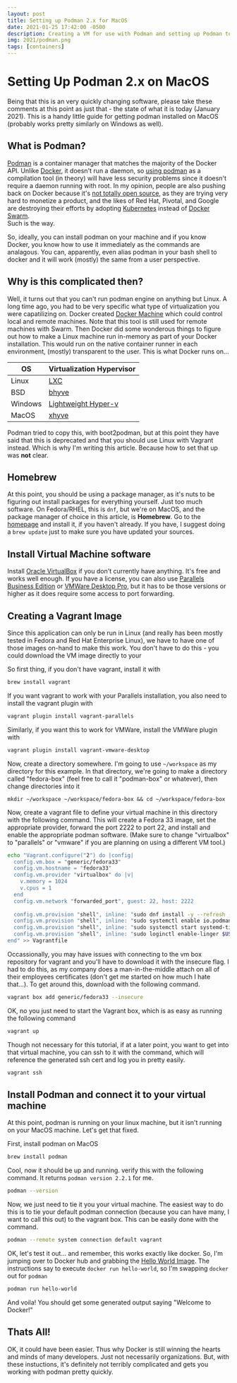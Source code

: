 ```yaml
---
layout: post
title: Setting up Podman 2.x for MacOS
date: 2021-01-25 17:42:00 -0500
description: Creating a VM for use with Podman and setting up Podman to connect to it
img: 2021/podman.png
tags: [containers]
---
```


# Setting Up Podman 2.x on MacOS

Being that this is an very quickly changing software, please take these comments at this point as just that - the state of 
what it is today (January 2021).  This is a handy little guide for getting podman installed on MacOS (probably works pretty similarly
on Windows as well).

## What is Podman?
  [Podman](https://developers.redhat.com/blog/2018/08/29/intro-to-podman/) is a container 
manager that matches the majority of the Docker API.  Unlike [Docker](https://docs.docker.com/get-started/overview/), 
it doesn't run a daemon, so [using podman](https://podman.io/) as a compilation tool (in theory) will have less security 
problems since it doesn't require a daemon running with root.  In my opinion, people are also pushing back on Docker 
because it's [not totally open source](https://robrich.org/archive/2019/08/17/its-ok-docker-isnt-completely-open-source.aspx), 
as they are trying very hard to monetize a product, and the likes of Red Hat, Pivotal, and Google are destroying their efforts
by adopting [Kubernetes](https://kubernetes.io/) instead of [Docker Swarm](https://thenewstack.io/kubernetes-vs-docker-swarm-whats-the-difference/).  
Such is the way.

So, ideally, you can install podman on your machine and if you know Docker, you know how to use it immediately as the 
commands are analagous.  You can, apparently, even alias podman in your bash shell to docker and it will work (mostly) the same
from a user perspective.

## Why is this complicated then?

Well, it turns out that you can't run podman engine on anything but Linux.  A long time ago, you had to be very specific 
what type of virtualization you were capatilizing on.  Docker created [Docker Machine](https://github.com/docker/machine)
which could control local and remote machines.  Note that this tool is still used for remote machines with Swarm.  Then
Docker did some wonderous things to figure out how to make a Linux machine run in-memory as part of your Docker installation.  This
would run on the native container runner in each environment, (mostly) transparent to the user.  This is what Docker runs on...


| OS      | Virtualization Hypervisor           |
|---------|-------------------------------------|
| Linux   | [LXC](https://linuxcontainers.org/) |
| BSD     | [bhyve](https://bhyve.org/)         |
| Windows | [Lightweight Hyper-v](https://docs.microsoft.com/en-us/virtualization/windowscontainers/about/) |
| MacOS   | [xhyve](https://github.com/machyve/xhyve) |


Podman tried to copy this, with boot2podman, but at this point they have said that this is deprecated and that you should use Linux with Vagrant instead.
Which is why I'm writing this article.  Because how to set that up was **not** clear.

## Homebrew

At this point, you should be using a package manager, as it's nuts to be figuring out install packages for everything yourself.  Just too much software.  On Fedora/RHEL, this is `dnf`, but we're on MacOS, and the package manager of choice in this article, is **Homebrew**.  Go to the [homepage](https://brew.sh/) and install it, if you haven't already.  If you have, I suggest doing a `brew update` just to make sure you have updated your sources.

## Install Virtual Machine software

Install [Oracle VirtualBox](https://www.virtualbox.org/wiki/Downloads) if you don't currently have anything.  It's free and works well enough.  If you have a license, you can also use [Parallels Business Edition](https://www.parallels.com/) or [VMWare Desktop Pro](https://www.vmware.com/products/workstation-pro.html), but it has to be those versions or higher as it does require some access to port forwarding.


## Creating a Vagrant Image

Since this application can only be run in Linux (and really has been mostly tested in Fedora and Red Hat Enterprise Linux), we have to have one of those images 
on-hand to make this work.  You don't have to do this - you could download the VM image directly to your 

So first thing, if you don't have vagrant, install it with 

```bash
brew install vagrant
```

If you want vagrant to work with your Parallels installation, you also need to install the vagrant plugin with

```bash
vagrant plugin install vagrant-parallels
```

Similarly, if you want this to work for VMWare, install the VMWare plugin with 

```bash
vagrant plugin install vagrant-vmware-desktop
```

Now, create a directory somewhere.  I'm going to use `~/workspace` as my directory for this example.  In that directory, we're going to make a directory called "fedora-box" (feel free to call it "podman-box" or whatever), then change directories into it

```mkdir 
mkdir ~/workspace ~/workspace/fedora-box && cd ~/workspace/fedora-box
```

Now, create a vagrant file to define your virtual machine in this directory with the following command.  This will create a Fedora 33 image, set the appropriate provider, forward the port 2222 to port 22, and install and enable the appropriate podman software. (Make sure to change "virtualbox" to "parallels" or "vmware" if you are planning on using a different VM tool.)

```bash
echo "Vagrant.configure("2") do |config|
  config.vm.box = "generic/fedora33"
  config.vm.hostname = "fedora33"
  config.vm.provider "virtualbox" do |v|
    v.memory = 1024
    v.cpus = 1
  end
  config.vm.network "forwarded_port", guest: 22, host: 2222
  
  config.vm.provision "shell", inline: "sudo dnf install -y --refresh --enablerepo=updates-testing podman libvarlink-util libvarlink ntp"
  config.vm.provision "shell", inline: "sudo systemctl enable io.podman.socket"
  config.vm.provision "shell", inline: "sudo systemctl start systemd-timesyncd.service"
  config.vm.provision "shell", inline: "sudo loginctl enable-linger $USER"
end" >> Vagrantfile
```

Occassionally, you may have issues with connecting to the vm box repository for vagrant and you'll have to download it with the insecure flag.  I had to do this, as my company does a man-in-the-middle attach on all of their employees certificates (don't get me started on how much I hate that...).  To get around this, download with the
following command.

```bash
vagrant box add generic/fedora33 --insecure
```

OK, no you just need to start the Vagrant box, which is as easy as running the following command

```bash
vagrant up
```

Though not necessary for this tutorial, if at a later point, you want to get into that virtual machine, you can ssh to it with the command, which will reference the generated ssh cert and log you in pretty easily.
```bash
vagrant ssh
```

## Install Podman and connect it to your virtual machine
At this point, podman is running on your linux machine, but it isn't running on your MacOS machine.  Let's get that fixed.

First, install podman on MacOS

```bash
brew install podman
```

Cool, now it should be up and running.  verify this with the following command.  It returns `podman version 2.2.1` for me.

```bash
podman --version
```

Now, we just need to tie it you your virtual machine.  The easiest way to do this is to tie your default podman connection (because you can have many, I want to 
call this out) to the vagrant box.  This can be easily done with the command.

```bash
podman --remote system connection default vagrant
```

OK, let's test it out... and remember, this works exactly like docker.  So, I'm jumping over to Docker hub and grabbing the 
[Hello World Image](https://hub.docker.com/_/hello-world).  The instructions say to execute `docker run hello-world`, so I'm swapping `docker` out for
`podman`

```bash
podman run hello-world
```

And voila!  You should get some generated output saying "Welcome to Docker!"


## Thats All!

OK, it could have been easier.  Thus why Docker is still winning the hearts and minds of many developers.  Just not necessarily organizations.
But, with these instuctions, it's definitely not terribly complicated and gets you working with podman pretty quickly.

